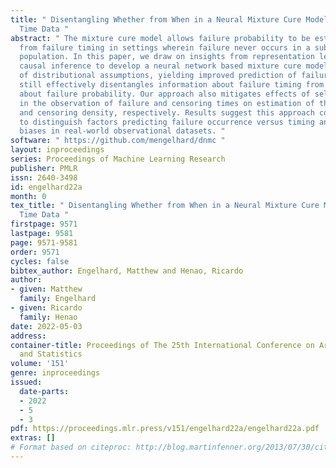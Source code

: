 ```yaml
---
title: " Disentangling Whether from When in a Neural Mixture Cure Model for Failure
  Time Data "
abstract: " The mixture cure model allows failure probability to be estimated separately
  from failure timing in settings wherein failure never occurs in a subset of the
  population. In this paper, we draw on insights from representation learning and
  causal inference to develop a neural network based mixture cure model that is free
  of distributional assumptions, yielding improved prediction of failure timing, yet
  still effectively disentangles information about failure timing from information
  about failure probability. Our approach also mitigates effects of selection biases
  in the observation of failure and censoring times on estimation of the failure density
  and censoring density, respectively. Results suggest this approach could be applied
  to distinguish factors predicting failure occurrence versus timing and mitigate
  biases in real-world observational datasets. "
software: " https://github.com/mengelhard/dnmc "
layout: inproceedings
series: Proceedings of Machine Learning Research
publisher: PMLR
issn: 2640-3498
id: engelhard22a
month: 0
tex_title: " Disentangling Whether from When in a Neural Mixture Cure Model for Failure
  Time Data "
firstpage: 9571
lastpage: 9581
page: 9571-9581
order: 9571
cycles: false
bibtex_author: Engelhard, Matthew and Henao, Ricardo
author:
- given: Matthew
  family: Engelhard
- given: Ricardo
  family: Henao
date: 2022-05-03
address:
container-title: Proceedings of The 25th International Conference on Artificial Intelligence
  and Statistics
volume: '151'
genre: inproceedings
issued:
  date-parts:
  - 2022
  - 5
  - 3
pdf: https://proceedings.mlr.press/v151/engelhard22a/engelhard22a.pdf
extras: []
# Format based on citeproc: http://blog.martinfenner.org/2013/07/30/citeproc-yaml-for-bibliographies/
---
```

